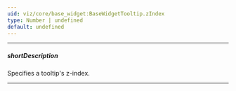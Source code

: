 ```yaml
---
uid: viz/core/base_widget:BaseWidgetTooltip.zIndex
type: Number | undefined
default: undefined
---
```

---
##### shortDescription
Specifies a tooltip's z-index.

---
<!--
If the UI component's container has the CSS *&lt;a href="http://www.w3schools.com/cssref/pr_pos_z-index.asp" target="_blank"&gt;z-index&lt;/a&gt;* property specified, and tooltips are displayed incorrectly, configure their z-index using this property.
-->